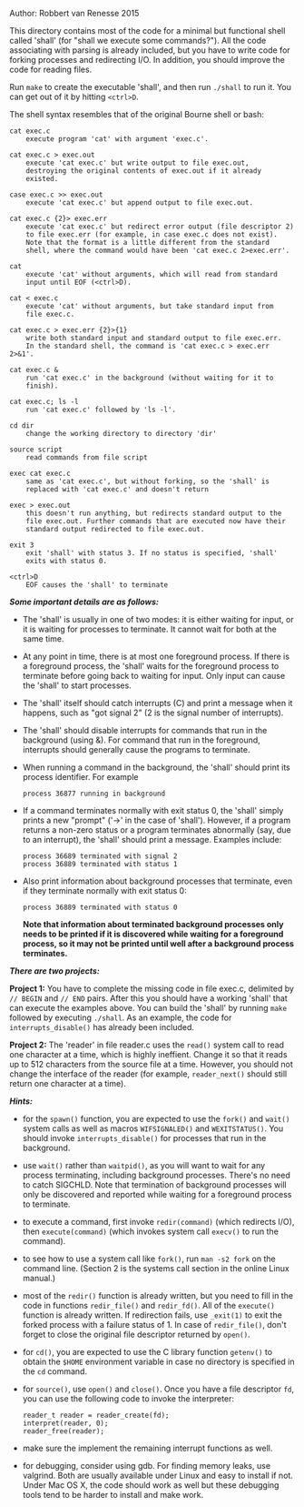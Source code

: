 Author: Robbert van Renesse 2015

This directory contains most of the code for a minimal but functional shell
called 'shall' (for "shall we execute some commands?"). All the code associating
with parsing is already included, but you have to write code for forking
processes and redirecting I/O. In addition, you should improve the code for
reading files.

Run `make` to create the executable 'shall', and then run `./shall` to run it.
You can get out of it by hitting `<ctrl>D`.

The shell syntax resembles that of the original Bourne shell or bash:


	cat exec.c
		execute program 'cat' with argument 'exec.c'.

	cat exec.c > exec.out
		execute 'cat exec.c' but write output to file exec.out,
		destroying the original contents of exec.out if it already
		existed.

	case exec.c >> exec.out
		execute 'cat exec.c' but append output to file exec.out.

	cat exec.c {2}> exec.err
		execute 'cat exec.c' but redirect error output (file descriptor 2)
		to file exec.err (for example, in case exec.c does not exist).
		Note that the format is a little different from the standard
		shell, where the command would have been 'cat exec.c 2>exec.err'.

	cat
		execute 'cat' without arguments, which will read from standard
		input until EOF (<ctrl>D).

	cat < exec.c
		execute 'cat' without arguments, but take standard input from
		file exec.c.

	cat exec.c > exec.err {2}>{1}
		write both standard input and standard output to file exec.err.
		In the standard shell, the command is 'cat exec.c > exec.err 2>&1'.

	cat exec.c &
		run 'cat exec.c' in the background (without waiting for it to
		finish).

	cat exec.c; ls -l
		run 'cat exec.c' followed by 'ls -l'.

	cd dir
		change the working directory to directory 'dir'

	source script
		read commands from file script

	exec cat exec.c
		same as 'cat exec.c', but without forking, so the 'shall' is
		replaced with 'cat exec.c' and doesn't return

	exec > exec.out
		this doesn't run anything, but redirects standard output to the
		file exec.out. Further commands that are executed now have their
		standard output redirected to file exec.out.

	exit 3
		exit 'shall' with status 3. If no status is specified, 'shall'
		exits with status 0.

	<ctrl>D
		EOF causes the 'shall' to terminate

***Some important details are as follows:***

- The 'shall' is usually in one of two modes: it is either waiting for input, or
  it is waiting for processes to terminate. It cannot wait for both at the same
  time.

- At any point in time, there is at most one foreground process. If there is a
  foreground process, the 'shall' waits for the foreground process to terminate
  before going back to waiting for input. Only input can cause the 'shall' to
  start processes.

- The 'shall' itself should catch interrupts (<cltr>C) and print a message when
  it happens, such as "got signal 2" (2 is the signal number of interrupts).

- The 'shall' should disable interrupts for commands that run in the background
  (using &). For command that run in the foreground, interrupts should generally
  cause the programs to terminate.

- When running a command in the background, the 'shall' should print its process
  identifier. For example

      process 36877 running in background

- If a command terminates normally with exit status 0, the 'shall' simply prints
  a new "prompt" ('->' in the case of 'shall'). However, if a program returns a
  non-zero status or a program terminates abnormally (say, due to an interrupt),
  the 'shall' should print a message. Examples include:

      process 36689 terminated with signal 2
      process 36889 terminated with status 1

- Also print information about background processes that terminate, even if they
  terminate normally with exit status 0:

      process 36889 terminated with status 0

  **Note that information about terminated background processes only needs to
  be printed if it is discovered while waiting for a foreground process, so it
  may not be printed until well after a background process terminates.**


***There are two projects:***

**Project 1:**
  You have to complete the missing code in file exec.c, delimited by `// BEGIN`
  and `// END` pairs. After this you should have a working 'shall' that can
  execute the examples above. You can build the 'shall' by running `make`
  followed by executing `./shall`. As an example, the code for
  `interrupts_disable()` has already been included.

**Project 2:**
  The 'reader' in file reader.c uses the `read()` system call to read one
  character at a time, which is highly ineffient. Change it so that it reads up
  to 512 characters from the source file at a time. However, you should not
  change the interface of the reader (for example, `reader_next()` should still
  return one character at a time).


***Hints:***

- for the `spawn()` function, you are expected to use the `fork()` and `wait()`
  system calls as well as macros `WIFSIGNALED()` and `WEXITSTATUS()`. You should
  invoke `interrupts_disable()` for processes that run in the background.

- use `wait()` rather than `waitpid()`, as you will want to wait for any process
  terminating, including background processes. There's no need to catch SIGCHLD.
  Note that termination of background processes will only be discovered and
  reported while waiting for a foreground process to terminate.

- to execute a command, first invoke `redir(command)` (which redirects I/O),
  then `execute(command)` (which invokes system call `execv()` to run the
  command).

- to see how to use a system call like `fork()`, run `man -s2 fork` on the
  command line. (Section 2 is the systems call section in the online Linux
  manual.)

- most of the `redir()` function is already written, but you need to fill in the
  code in functions `redir_file()` and `redir_fd()`. All of the `execute()`
  function is already written. If redirection fails, use `_exit(1)` to exit the
  forked process with a failure status of 1. In case of `redir_file()`, don't
  forget to close the original file descriptor returned by `open()`.

- for `cd()`, you are expected to use the C library function `getenv()` to
  obtain the `$HOME` environment variable in case no directory is specified in
  the `cd` command.

- for `source()`, use `open()` and `close()`. Once you have a file descriptor
  `fd`, you can use the following code to invoke the interpreter:

      reader_t reader = reader_create(fd);
      interpret(reader, 0);
      reader_free(reader);

- make sure the implement the remaining interrupt functions as well.

- for debugging, consider using gdb. For finding memory leaks, use valgrind.
  Both are usually available under Linux and easy to install if not. Under
  Mac OS X, the code should work as well but these debugging tools tend to be
  harder to install and make work.

